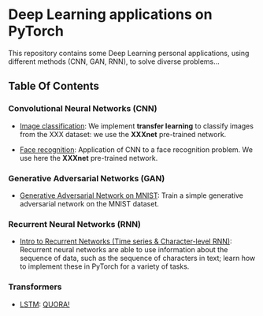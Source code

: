 # Deep Learning applications on PyTorch

This repository contains some Deep Learning personal applications, using different methods (CNN, GAN, RNN), to solve diverse problems...

## Table Of Contents

### Convolutional Neural Networks (CNN)

* [Image classification](https://github.com/udacity/deep-learning-v2-pytorch/tree/master/convolutional-neural-networks): We implement **transfer learning** to classify images from the XXX dataset: we use the **XXXnet** pre-trained network.

* [Face recognition](https://github.com/udacity/deep-learning-v2-pytorch/tree/master/convolutional-neural-networks): Application of CNN to a face recognition problem. We use here the **XXXnet** pre-trained network.


### Generative Adversarial Networks (GAN)

* [Generative Adversarial Network on MNIST](https://github.com/udacity/deep-learning-v2-pytorch/tree/master/gan-mnist): Train a simple generative adversarial network on the MNIST dataset.


### Recurrent Neural Networks (RNN)

* [Intro to Recurrent Networks (Time series & Character-level RNN)](https://github.com/udacity/deep-learning-v2-pytorch/tree/master/recurrent-neural-networks): Recurrent neural networks are able to use information about the sequence of data, such as the sequence of characters in text; learn how to implement these in PyTorch for a variety of tasks.


### Transformers

* [LSTM](https://github.com/udacity/deep-learning-v2-pytorch/tree/master/recurrent-neural-networks): [QUORA!](https://www.quora.com/What-is-a-transformer-in-deep-learning)
